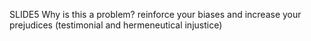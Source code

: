 
SLIDE5
Why is this a problem?
reinforce your biases and increase your prejudices 
(testimonial and hermeneutical injustice)
